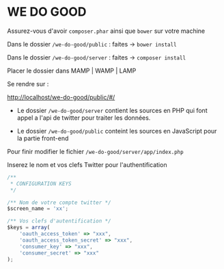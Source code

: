 # WE DO GOOD

Assurez-vous d'avoir `composer.phar` ainsi que `bower` sur votre machine

Dans le dossier `/we-do-good/public` : faites -> `bower install`

Dans le dossier `/we-do-good/server` : faites -> `composer install`


Placer le dossier dans MAMP | WAMP | LAMP

Se rendre sur : 

[http://localhost/we-do-good/public/#/](http://localhost/we-do-good/public/#/)


- Le dossier `/we-do-good/server` contient les sources en PHP qui font appel a l'api de twitter pour traiter les données.

- Le dossier `/we-do-good/public` conteint les sources en JavaScript pour la partie front-end 




Pour finir modifier le fichier `/we-do-good/server/app/index.php` 

Inserez le nom et vos clefs Twitter pour l'authentification 

```javascript
/**
 * CONFIGURATION KEYS
 */

/** Nom de votre compte twitter */
$screen_name = 'xx';

/** Vos clefs d'autentification */
$keys = array(
    'oauth_access_token' => "xxx",
    'oauth_access_token_secret' => "xxx",
    'consumer_key' => "xxx",
    'consumer_secret' => "xxx"
);

```
 